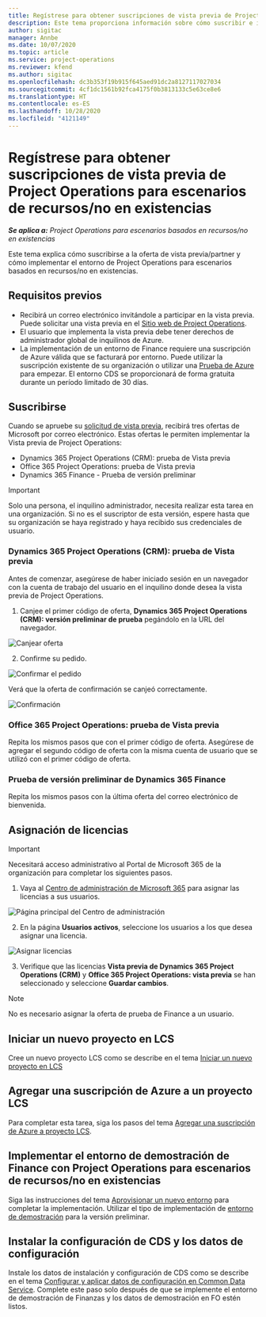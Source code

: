 ```yaml
---
title: Regístrese para obtener suscripciones de vista previa de Project Operations para escenarios de recursos/no en existencias
description: Este tema proporciona información sobre cómo suscribir e implementar Project Operations para escenarios basados en recursos/no en existencias.
author: sigitac
manager: Annbe
ms.date: 10/07/2020
ms.topic: article
ms.service: project-operations
ms.reviewer: kfend
ms.author: sigitac
ms.openlocfilehash: dc3b353f19b915f645aed91dc2a8127117027034
ms.sourcegitcommit: 4cf1dc1561b92fca4175f0b3813133c5e63ce8e6
ms.translationtype: HT
ms.contentlocale: es-ES
ms.lasthandoff: 10/28/2020
ms.locfileid: "4121149"
---
```

# <a name="sign-up-for-project-operations-preview-subscriptions-for-resource-non-stocked-scenarios"></a>Regístrese para obtener suscripciones de vista previa de Project Operations para escenarios de recursos/no en existencias

_**Se aplica a:** Project Operations para escenarios basados en recursos/no en existencias_

Este tema explica cómo suscribirse a la oferta de vista previa/partner y cómo implementar el entorno de Project Operations para escenarios basados en recursos/no en existencias.

## <a name="prerequisites"></a>Requisitos previos

- Recibirá un correo electrónico invitándole a participar en la vista previa. Puede solicitar una vista previa en el [Sitio web de Project Operations](https://dynamics.microsoft.com/en-us/project-operations/overview/).
- El usuario que implementa la vista previa debe tener derechos de administrador global de inquilinos de Azure.
- La implementación de un entorno de Finance requiere una suscripción de Azure válida que se facturará por entorno. Puede utilizar la suscripción existente de su organización o utilizar una [Prueba de Azure](https://azure.microsoft.com/en-us/free/) para empezar. El entorno CDS se proporcionará de forma gratuita durante un período limitado de 30 días.

## <a name="subscribe"></a>Suscribirse

Cuando se apruebe su [solicitud de vista previa](https://forms.office.com/FormsPro/Pages/ResponsePage.aspx?id=v4j5cvGGr0GRqy180BHbR56j8lZs0FdAvwT75_WNFyxUMkRDV1NYQU5TNjE2VjhKOVBUNVg2R0s1NC4u), recibirá tres ofertas de Microsoft por correo electrónico. Estas ofertas le permiten implementar la Vista previa de Project Operations:

- Dynamics 365 Project Operations (CRM): prueba de Vista previa
- Office 365 Project Operations: prueba de Vista previa
- Dynamics 365 Finance - Prueba de versión preliminar

> [!IMPORTANT]
> Solo una persona, el inquilino administrador, necesita realizar esta tarea en una organización. Si no es el suscriptor de esta versión, espere hasta que su organización se haya registrado y haya recibido sus credenciales de usuario.

### <a name="dynamics-365-project-operations-crm---preview-trial"></a>Dynamics 365 Project Operations (CRM): prueba de Vista previa 

Antes de comenzar, asegúrese de haber iniciado sesión en un navegador con la cuenta de trabajo del usuario en el inquilino donde desea la vista previa de Project Operations.

1. Canjee el primer código de oferta, **Dynamics 365 Project Operations (CRM): versión preliminar de prueba** pegándolo en la URL del navegador.

![Canjear oferta](./media/16RedeemFirstOfferNew.png)

2. Confirme su pedido.

![Confirmar el pedido](./media/17ConfirmOrderNew.png)

Verá que la oferta de confirmación se canjeó correctamente.

![Confirmación](./media/18OrderConfirmationNew.png)

### <a name="office-365-project-operations---preview-trial"></a>Office 365 Project Operations: prueba de Vista previa

Repita los mismos pasos que con el primer código de oferta. Asegúrese de agregar el segundo código de oferta con la misma cuenta de usuario que se utilizó con el primer código de oferta.

### <a name="dynamics-365-finance-preview-trial"></a>Prueba de versión preliminar de Dynamics 365 Finance

Repita los mismos pasos con la última oferta del correo electrónico de bienvenida.

## <a name="assign-licenses"></a>Asignación de licencias

> [!IMPORTANT]
> Necesitará acceso administrativo al Portal de Microsoft 365 de la organización para completar los siguientes pasos.

1. Vaya al [Centro de administración de Microsoft 365](https://portal.office.com/) para asignar las licencias a sus usuarios.

![Página principal del Centro de administración](./media/14AdminPortal.png)

2. En la página **Usuarios activos**, seleccione los usuarios a los que desea asignar una licencia.

![Asignar licencias](./media/15AssignLicenses.png)

3. Verifique que las licencias **Vista previa de Dynamics 365 Project Operations (CRM)** y **Office 365 Project Operations: vista previa** se han seleccionado y seleccione **Guardar cambios**.

> [!NOTE]
> No es necesario asignar la oferta de prueba de Finance a un usuario.

## <a name="start-a-new-project-in-lcs"></a>Iniciar un nuevo proyecto en LCS

Cree un nuevo proyecto LCS como se describe en el tema [Iniciar un nuevo proyecto en LCS](create-lcs-project.md)

## <a name="add-an-azure-subscription-to-an-lcs-project"></a>Agregar una suscripción de Azure a un proyecto LCS

Para completar esta tarea, siga los pasos del tema [Agregar una suscripción de Azure a proyecto LCS](resource-add-azure-subscription-lcs-project.md).

## <a name="deploy-finance-demo-environment-with-project-operations-for-resourcenon-stocked-scenarios"></a>Implementar el entorno de demostración de Finance con Project Operations para escenarios de recursos/no en existencias

Siga las instrucciones del tema [Aprovisionar un nuevo entorno](resource-provision-new-environment.md) para completar la implementación. Utilizar el tipo de implementación de [entorno de demostración](https://docs.microsoft.com/dynamics365/fin-ops-core/dev-itpro/deployment/deploy-demo-environment) para la versión preliminar. 

## <a name="install-cds-setup-and-configuration-data"></a>Instalar la configuración de CDS y los datos de configuración

Instale los datos de instalación y configuración de CDS como se describe en el tema [Configurar y aplicar datos de configuración en Common Data Service](resource-apply-pro-setup-config-data.md).
Complete este paso solo después de que se implemente el entorno de demostración de Finanzas y los datos de demostración en FO estén listos.
